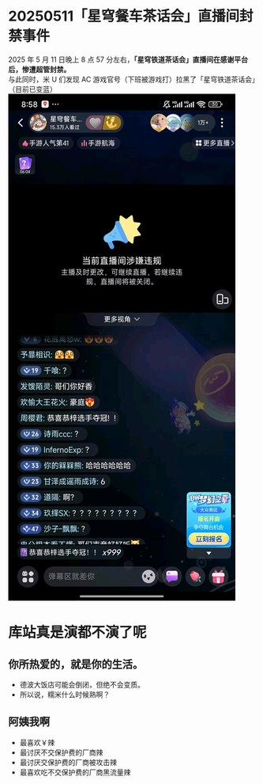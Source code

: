 # 20250511「星穹餐车茶话会」直播间封禁事件
2025 年 5 月 11 日晚上 8 点 57 分左右，**「星穹铁道茶话会」直播间在感谢平台后，惨遭超管封禁。**\
与此同时，米 U 们发现 AC 游戏官号（下班被游戏打）拉黑了「星穹铁道茶话会」（目前已变蓝）
![](https://raw.githubusercontent.com/bxx-114514/evil-of-bilibili/refs/heads/main/Images/250511/73A7F974701206C4E70517B82FEE0A94.jpg)

# 库站真是演都不演了呢

## 你所热爱的，就是你的生活。
* 德波大饭店可能会倒闭，但绝不会变质。
* 所以说，糯米什么时候熟啊？

## 阿姨我啊
* 最喜欢￥辣
* 最讨厌不交保护费的厂商辣
* 最讨厌交保护费的厂商被攻击辣
* 最喜欢吃不交保护费的厂商黑流量辣
